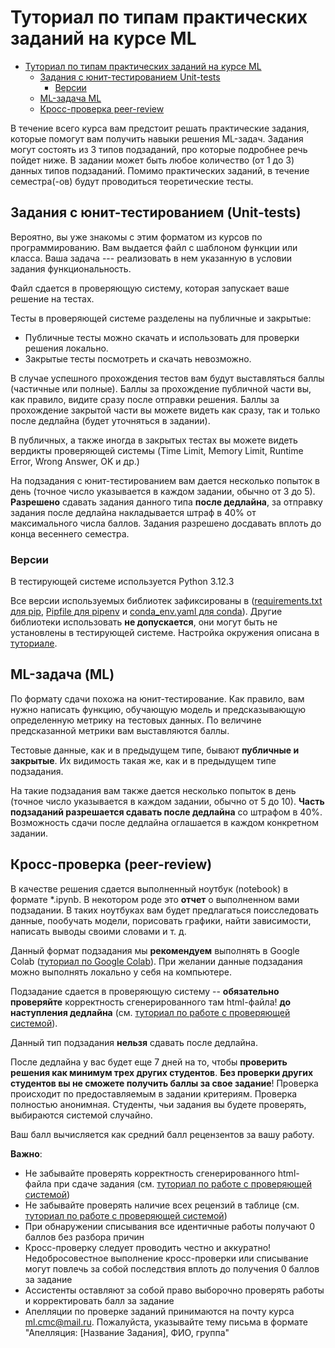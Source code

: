 # Туториал по типам практических заданий на курсе ML

<!-- TOC -->

- [Туториал по типам практических заданий на курсе ML](#%D1%82%D1%83%D1%82%D0%BE%D1%80%D0%B8%D0%B0%D0%BB-%D0%BF%D0%BE-%D1%82%D0%B8%D0%BF%D0%B0%D0%BC-%D0%BF%D1%80%D0%B0%D0%BA%D1%82%D0%B8%D1%87%D0%B5%D1%81%D0%BA%D0%B8%D1%85-%D0%B7%D0%B0%D0%B4%D0%B0%D0%BD%D0%B8%D0%B9-%D0%BD%D0%B0-%D0%BA%D1%83%D1%80%D1%81%D0%B5-ml)
    - [Задания с юнит-тестированием Unit-tests](#%D0%B7%D0%B0%D0%B4%D0%B0%D0%BD%D0%B8%D1%8F-%D1%81-%D1%8E%D0%BD%D0%B8%D1%82-%D1%82%D0%B5%D1%81%D1%82%D0%B8%D1%80%D0%BE%D0%B2%D0%B0%D0%BD%D0%B8%D0%B5%D0%BC-unit-tests)
        - [Версии](#%D0%B2%D0%B5%D1%80%D1%81%D0%B8%D0%B8)
    - [ML-задача ML](#ml-%D0%B7%D0%B0%D0%B4%D0%B0%D1%87%D0%B0-ml)
    - [Кросс-проверка peer-review](#%D0%BA%D1%80%D0%BE%D1%81%D1%81-%D0%BF%D1%80%D0%BE%D0%B2%D0%B5%D1%80%D0%BA%D0%B0-peer-review)

<!-- /TOC -->

В течение всего курса вам предстоит решать практические задания, которые помогут вам получить навыки решения ML-задач. Задания могут состоять из 3 типов подзаданий, про которые подробнее речь пойдет ниже. В задании может быть любое количество (от 1 до 3) данных типов подзаданий. Помимо практических заданий, в течение семестра(-ов) будут проводиться теоретические тесты.

## Задания с юнит-тестированием (Unit-tests)

Вероятно, вы уже знакомы с этим форматом из курсов по программированию. Вам выдается файл с шаблоном функции или класса. Ваша задача --- реализовать в нем указанную в условии задания функциональность.

Файл сдается в проверяющую систему, которая запускает ваше решение на тестах.

Тесты в проверяющей системе разделены на публичные и закрытые:

- Публичные тесты можно скачать и использовать для проверки решения локально.
- Закрытые тесты посмотреть и скачать невозможно.

В случае успешного прохождения тестов вам будут выставляться баллы (частичные или полные). Баллы за прохождение публичной части вы, как правило, видите сразу после отправки решения. Баллы за прохождение закрытой части вы можете видеть как сразу, так и только после дедлайна (будет уточняться в задании).

В публичных, а также иногда в закрытых тестах вы можете видеть вердикты проверяющей системы (Time Limit, Memory Limit, Runtime Error, Wrong Answer, OK и др.)

На подзадания с юнит-тестированием вам дается несколько попыток в день (точное число указывается в каждом задании, обычно от 3 до 5). **Разрешено** сдавать задания данного типа **после дедлайна**, за отправку задания после дедлайна накладывается штраф в 40% от максимального числа баллов. Задания разрешено досдавать вплоть до конца весеннего семестра.

### Версии

В тестирующей системе используется Python 3.12.3

Все версии используемых библиотек зафиксированы в ([requirements.txt для pip](../requirements/requirements.txt), [Pipfile для pipenv](../requirements/Pipfile) и [conda_env.yaml для conda](../requirements/conda_env.yaml)). Другие библиотеки использовать **не допускается**, они могут быть не установлены в тестирующей системе. Настройка окружения описана в [туториале](./tutorial_environment_setup.md).

## ML-задача (ML)

По формату сдачи похожа на юнит-тестирование. Как правило, вам нужно написать функцию, обучающую модель и предсказывающую определенную метрику на тестовых данных. По величине предсказанной метрики вам выставляются баллы.

Тестовые данные, как и в предыдущем типе, бывают **публичные и закрытые**. Их видимость такая же, как и в предыдущем типе подзадания.

На такие подзадания вам также дается несколько попыток в день (точное число указывается в каждом задании, обычно от 5 до 10). **Часть подзаданий разрешается сдавать после дедлайна** со штрафом в 40%. Возможность сдачи после дедлайна оглашается в каждом конкретном задании.

## Кросс-проверка (peer-review)

В качестве решения сдается выполненный ноутбук (notebook) в формате *.ipynb. В некотором роде это **отчет** о выполненном вами подзадании. В таких ноутбуках вам будет предлагаться поисследовать данные, пообучать модели, порисовать графики, найти зависимости, написать выводы своими словами и т. д.

Данный формат подзадания мы **рекомендуем** выполнять в Google Colab ([туториал по Google Colab](./tutorial_collab.md)). При желании данные подзадания можно выполнять локально у себя на компьютере.

Подзадание сдается в проверяющую систему -- **обязательно проверяйте** корректность сгенерированного там html-файла! **до наступления дедлайна** (cм. [туториал по работе с проверяющей системой](./tutorial_test_system.md#отправка-своего-решения)).

Данный тип подзадания **нельзя** сдавать после дедлайна.

После дедлайна у вас будет еще 7 дней на то, чтобы **проверить решения как минимум трех других студентов**. **Без проверки других студентов вы не сможете получить баллы за свое задание**! Проверка происходит по предоставляемым в задании критериям. Проверка полностью анонимная. Студенты, чьи задания вы будете проверять, выбираются системой случайно.

Ваш балл вычисляется как средний балл рецензентов за вашу работу.

**Важно**:

- Не забывайте проверять корректность сгенерированного html-файла при сдаче задания (см. [туториал по работе с проверяющей системой](./tutorial_test_system.md#отправка-своего-решения))
- Не забывайте проверять наличие всех рецензий в таблице (см. [туториал по работе с проверяющей системой](./tutorial_test_system.md#рецензирование))
- При обнаружении списывания все идентичные работы получают 0 баллов без разбора причин
- Кросс-проверку следует проводить честно и аккуратно! Недобросовестное выполнение кросс-проверки или списывание могут повлечь за собой последствия вплоть до получения 0 баллов за задание
- Ассистенты оставляют за собой право выборочно проверять работы и корректировать балл за задание
- Апелляции по проверке заданий принимаются на почту курса ml.cmc@mail.ru. Пожалуйста, указывайте тему письма в формате "Апелляция: [Название Задания], ФИО, группа"

